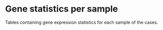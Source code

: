 # Gene statistics per sample

Tables containing gene expression statistics for each sample of the cases.